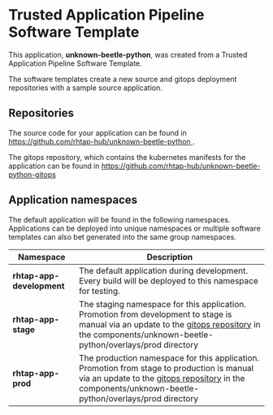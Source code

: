 # Trusted Application Pipeline Software Template

This application, **unknown-beetle-python**, was created from a Trusted Application Pipeline Software Template.

The software templates create a new source and gitops deployment repositories with a sample source application. 

## Repositories

The source code for your application can be found in [https://github.com/rhtap-hub/unknown-beetle-python ](https://github.com/rhtap-hub/unknown-beetle-python ).
 
The gitops repository, which contains the kubernetes manifests for the application can be found in 
[https://github.com/rhtap-hub/unknown-beetle-python-gitops ](https://github.com/rhtap-hub/unknown-beetle-python-gitops ) 

## Application namespaces 

The default application will be found in the following namespaces. Applications can be deployed into unique namespaces or multiple software templates can also bet generated into the same group namespaces.  

|  Namespace   |  Description   |  
| -------- | -------- |   
| **rhtap-app-development** | The default application during development. Every build will be deployed to this namespace for testing. | 
| **rhtap-app-stage** | The staging namespace for this application. Promotion from development to stage is manual via an update to the [gitops repository](https://github.com/rhtap-hub/unknown-beetle-python-gitops ) in the components/unknown-beetle-python/overlays/prod directory |  
| **rhtap-app-prod** | The production namespace for this application. Promotion from stage to production is manual via an update to the [gitops repository](https://github.com/rhtap-hub/unknown-beetle-python-gitops ) in the components/unknown-beetle-python/overlays/prod directory | 